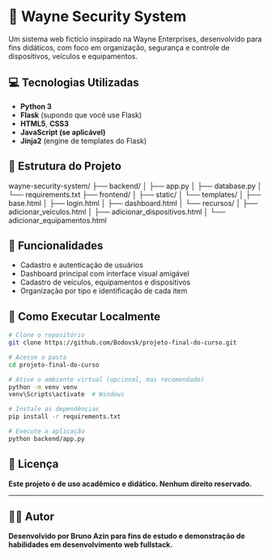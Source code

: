 # 🦇 Wayne Security System

Um sistema web fictício inspirado na Wayne Enterprises, desenvolvido para fins didáticos, com foco em organização, segurança e controle de dispositivos, veículos e equipamentos.

## 💻 Tecnologias Utilizadas

- **Python 3**
- **Flask** (supondo que você use Flask)
- **HTML5**, **CSS3**
- **JavaScript (se aplicável)**
- **Jinja2** (engine de templates do Flask)

## 📁 Estrutura do Projeto

wayne-security-system/
├── backend/
│ ├── app.py
│ ├── database.py
│ └── requirements.txt
├── frontend/
│ ├── static/
│ └── templates/
│ ├── base.html
│ ├── login.html
│ ├── dashboard.html
│ └── recursos/
│ ├── adicionar_veiculos.html
│ ├── adicionar_dispositivos.html
│ └── adicionar_equipamentos.html


## 🧩 Funcionalidades

- Cadastro e autenticação de usuários
- Dashboard principal com interface visual amigável
- Cadastro de veículos, equipamentos e dispositivos
- Organização por tipo e identificação de cada item

## 🚀 Como Executar Localmente

```bash
# Clone o repositório
git clone https://github.com/Bodovsk/projeto-final-do-curso.git

# Acesse a pasta
cd projeto-final-do-curso

# Ative o ambiente virtual (opcional, mas recomendado)
python -m venv venv
venv\Scripts\activate  # Windows

# Instale as dependências
pip install -r requirements.txt

# Execute a aplicação
python backend/app.py

```

## 📄 **Licença**

**Este projeto é de uso acadêmico e didático. Nenhum direito reservado.**

---

## 👨‍💻 **Autor**

**Desenvolvido por Bruno Azin para fins de estudo e demonstração de habilidades em desenvolvimento web fullstack.**





